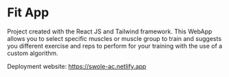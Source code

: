 # Fit App

Project created with the React JS and Tailwind framework. This WebApp allows you to select specific muscles or muscle group to train and suggests you different exercise and reps to perform for your training with the use of a custom algorithm.


Deployment website:
https://swole-ac.netlify.app
